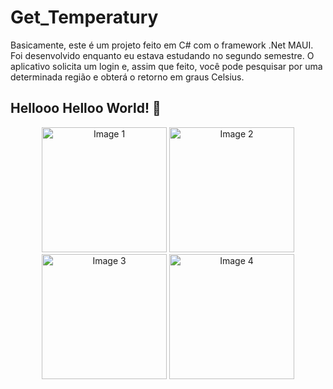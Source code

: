 # Get_Temperatury

Basicamente, este é um projeto feito em C# com o framework .Net MAUI. Foi desenvolvido enquanto eu estava estudando no segundo semestre. O aplicativo solicita um login e, assim que feito, você pode pesquisar por uma determinada região e obterá o retorno em graus Celsius.

## Hellooo Helloo World! 👋

<div align="center">
  <img src="https://github.com/EduardoHoltz/Get_Temperatury/assets/119132929/41d2e0e6-0769-480c-a8d2-a32e153cbe23" alt="Image 1" width="200">
  <img src="https://github.com/EduardoHoltz/Get_Temperatury/assets/119132929/a9b296ce-575a-4a36-b936-5159da15b918" alt="Image 2" width="200">
  <img src="https://github.com/EduardoHoltz/Get_Temperatury/assets/119132929/c11a1512-1b5e-4233-b8e2-02718212b121" alt="Image 3" width="200">
  <img src="https://github.com/EduardoHoltz/Get_Temperatury/assets/119132929/8bc02d23-cc6a-4421-9049-590c22c10e44" alt="Image 4" width="200">
</div>
